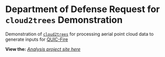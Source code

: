# Department of Defense Request for `cloud2trees` Demonstration

Demonstration of [`cloud2trees`](https://github.com/georgewoolsey/cloud2trees) for processing aerial point cloud data to generate inputs for [QUIC-Fire](https://scholar.google.com/scholar?cluster=5135309566348498660&oi=gsb&hl=en&as_sdt=0,6)

**View the:** [*Analysis project site here*](https://georgewoolsey.github.io/dod_cloud2trees_demo/)

